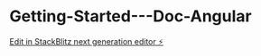 # Getting-Started---Doc-Angular

[Edit in StackBlitz next generation editor ⚡️](https://stackblitz.com/~/github.com/marccharton/Getting-Started---Doc-Angular)